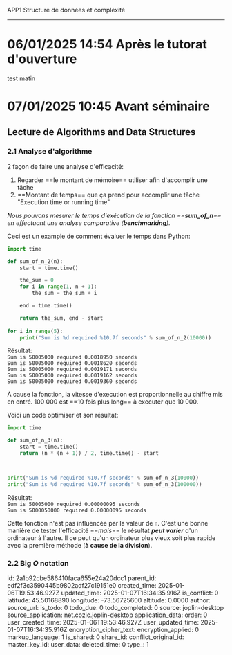 APP1 Structure de données et complexité

* * *

# 06/01/2025 14:54 Après le tutorat d'ouverture

test matin

# 07/01/2025 10:45 Avant séminaire

## Lecture de Algorithms and Data Structures

### 2.1 Analyse d'algorithme

2 façon de faire une analyse d'efficacité:

1.  Regarder ==le montant de mémoire== utiliser afin d'accomplir une tâche
2.  ==Montant de temps== que ça prend pour accomplir une tâche  "Execution time or running time"

*Nous pouvons mesurer le temps d'exécution de la fonction ==**sum_of_n**== en effectuant une analyse comparative (**benchmarking**).*

Ceci est un example de comment évaluer le temps dans Python:

```Python
import time

def sum_of_n_2(n):
    start = time.time()

    the_sum = 0
    for i in range(1, n + 1):
        the_sum = the_sum + i

    end = time.time()

    return the_sum, end - start
    
for i in range(5):
    print("Sum is %d required %10.7f seconds" % sum_of_n_2(10000))
```

Résultat:  
`Sum is 50005000 required 0.0018950 seconds`  
`Sum is 50005000 required 0.0018620 seconds`  
`Sum is 50005000 required 0.0019171 seconds`  
`Sum is 50005000 required 0.0019162 seconds`  
`Sum is 50005000 required 0.0019360 seconds`

À cause la fonction, la vitesse d'execution est proportionnelle au chiffre mis en entré. 100 000 est ==10 fois plus long== à executer que 10 000.

Voici un code optimiser et son résultat:

```Python
import time

def sum_of_n_3(n):
    start = time.time()
    return (n * (n + 1)) / 2, time.time() - start



print("Sum is %d required %10.7f seconds" % sum_of_n_3(10000))
print("Sum is %d required %10.7f seconds" % sum_of_n_3(100000))
```

Résultat:  
`Sum is 50005000 required 0.00000095 seconds`  
`Sum is 5000050000 required 0.00000095 seconds`

Cette fonction n'est pas influencée par la valeur de `n`. C'est une bonne manière de tester l'efficacité ==*mais*== le résultat ***peut varier*** d'un ordinateur à l'autre. Il ce peut qu'un ordinateur plus vieux soit plus rapide avec la première méthode (**à cause de la division**).

### 2.2 Big *O* notation

id: 2a1b92cbe586410faca655e24a20dcc1
parent_id: edf2f3c3590445b9802adf27c19151e0
created_time: 2025-01-06T19:53:46.927Z
updated_time: 2025-01-07T16:34:35.916Z
is_conflict: 0
latitude: 45.50168890
longitude: -73.56725600
altitude: 0.0000
author: 
source_url: 
is_todo: 0
todo_due: 0
todo_completed: 0
source: joplin-desktop
source_application: net.cozic.joplin-desktop
application_data: 
order: 0
user_created_time: 2025-01-06T19:53:46.927Z
user_updated_time: 2025-01-07T16:34:35.916Z
encryption_cipher_text: 
encryption_applied: 0
markup_language: 1
is_shared: 0
share_id: 
conflict_original_id: 
master_key_id: 
user_data: 
deleted_time: 0
type_: 1